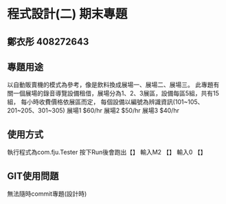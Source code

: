 # 程式設計(二) 期末專題
## 鄭衣彤 408272643 

## 專題用途
以自動販賣機的模式為參考，像是飲料換成展場一、展場二、展場三。
此專題有關一個展場的錄音導覽設備租借，展場分為1、2、3展區，設備每區5組，共有15組，
每小時收費價格依展區而定，
每個設備以編號為辨識資訊(101~105、201~205、301~305)
展場1 $60/hr
展場2 $50/hr
展場3 $40/hr



## 使用方式
執行程式為com.fju.Tester
按下Run後會跑出【】
輸入M2
【】
輸入0
【】

## GIT使用問題
無法隨時commit專題(設計時)
